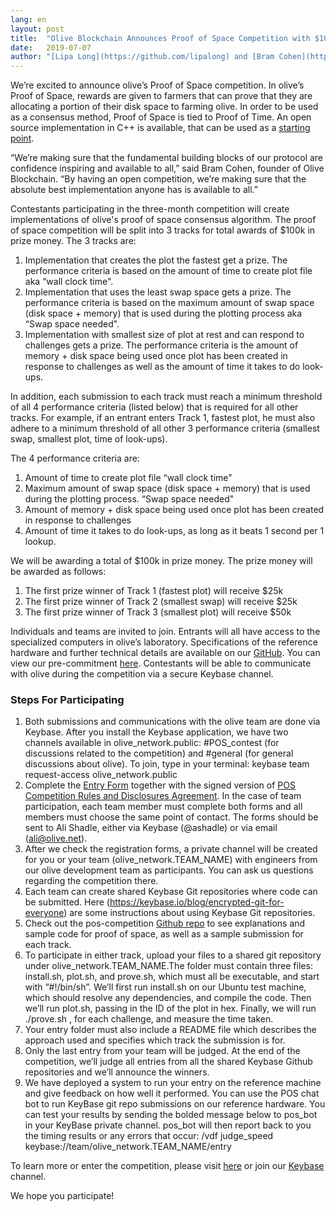 ```yaml
---
lang: en
layout: post
title:  "Olive Blockchain Announces Proof of Space Competition with $100k in Total Prize Money"
date:   2019-07-07
author: "[Lipa Long](https://github.com/lipalong) and [Bram Cohen](https://twitter.com/bramcohen)"
---
```


We’re excited to announce olive’s Proof of Space competition. In olive’s Proof of Space, rewards are given to farmers that can prove that they are allocating a portion of their disk space to farming olive. In order to be used as a consensus method, Proof of Space is tied to Proof of Time. An open source implementation in C++ is available, that can be used as a [starting point](https://github.com/olive-Network/proofofspace).

“We’re making sure that the fundamental building blocks of our protocol are confidence inspiring and available to all,” said Bram Cohen, founder of Olive Blockchain. “By having an open competition, we’re making sure that the absolute best implementation anyone has is available to all.”

Contestants participating in the three-month competition will create implementations of olive's proof of space consensus algorithm. The proof of space competition will be split into 3 tracks for total awards of $100k in prize money. The 3 tracks are:

1. Implementation that creates the plot the fastest get a prize. The performance criteria is based on the amount of time to create plot file aka “wall clock time".  
2. Implementation that uses the least swap space gets a prize. The performance criteria is based on the maximum amount of swap space (disk space + memory) that is used during the plotting process aka “Swap space needed".  
3. Implementation with smallest size of plot at rest and can respond to challenges gets a prize. The performance criteria is the amount of memory + disk space being used once plot has been created in response to challenges as well as the amount of time it takes to do look-ups.  

In addition, each submission to each track must reach a minimum threshold of all 4 performance criteria (listed below) that is required for all other tracks. For example, if an entrant enters Track 1, fastest plot, he must also adhere to a minimum threshold of all other 3 performance criteria (smallest swap, smallest plot, time of look-ups).

The 4 performance criteria are:

1. Amount of time to create plot file “wall clock time"  
2. Maximum amount of swap space (disk space + memory) that is used during the plotting process. “Swap space needed"  
3. Amount of memory + disk space being used once plot has been created in response to challenges  
4. Amount of time it takes to do look-ups, as long as it beats 1 second per 1 lookup.   

We will be awarding a total of $100k in prize money. The prize money will be awarded as follows:  

1. The first prize winner of Track 1 (fastest plot) will receive $25k  
2. The first prize winner of Track 2 (smallest swap) will receive $25k  
3. The first prize winner of Track 3 (smallest plot) will receive $50k  

Individuals and teams are invited to join. Entrants will all have access to the specialized computers in olive’s laboratory. Specifications of the reference hardware and further technical details are available on our [GitHub](https://github.com/olive-Network/proofofspace). You can view our pre-commitment [here](https://github.com/olive-Network/proofofspace/blob/master/contest_intro.md). Contestants will be able to communicate with olive during the competition via a secure Keybase channel.

### Steps For Participating

1. Both submissions and communications with the olive team are done via Keybase. After you install the Keybase application, we have two channels available in olive_network.public: #POS_contest (for discussions related to the competition) and #general (for general discussions about olive). To join, type in your terminal: keybase team request-access olive_network.public  
2. Complete the [Entry Form](https://github.com/olive-Network/proofofspace/blob/master/2019%20olive%20NETWORK%20CHALLENGE%20APPLICATION%20FORM.pdf) together with the signed version of [POS Competition Rules and Disclosures Agreement](https://github.com/olive-Network/proofofspace/blob/master/olive%20Network%20-%20POS%20Contest%20Rules%20and%20Disclosures.pdf). In the case of team participation, each team member must complete both forms and all members must choose the same point of contact. The forms should be sent to Ali Shadle, either via Keybase (@ashadle) or via email (ali@olive.net).  
3. After we check the registration forms, a private channel will be created for you or your team (olive_network.TEAM_NAME) with engineers from our olive development team as participants. You can ask us questions regarding the competition there.  
4. Each team can create shared Keybase Git repositories where code can be submitted. Here (https://keybase.io/blog/encrypted-git-for-everyone) are some instructions about using Keybase Git repositories.  
5. Check out the pos-competition [Github repo](https://github.com/olive-Network/proofofspace) to see explanations and sample code for proof of space, as well as a sample submission for each track.  
6. To participate in either track, upload your files to a shared git repository under olive_network.TEAM_NAME.The folder must contain three files: install.sh, plot.sh, and prove.sh, which must all be executable, and start with “#!/bin/sh”. We’ll first run install.sh on our Ubuntu test machine, which should resolve any dependencies, and compile the code. Then we’ll run plot.sh, passing in the ID of the plot in hex. Finally, we will run ./prove.sh <challenge>, for each challenge, and measure the time taken.  
7. Your entry folder must also include a README file which describes the approach used and specifies which track the submission is for.  
8. Only the last entry from your team will be judged. At the end of the competition, we’ll judge all entries from all the shared Keybase Github repositories and we’ll announce the winners.  
9. We have deployed a system to run your entry on the reference machine and give feedback on how well it performed. You can use the POS chat bot to run KeyBase git repo submissions on our reference hardware. You can test your results by sending the bolded message below to pos_bot in your KeyBase private channel. pos_bot will then report back to you the timing results or any errors that occur: /vdf judge_speed keybase://team/olive_network.TEAM_NAME/entry

To learn more or enter the competition, please visit [here](https://www.olive.net/) or join our [Keybase](https://keybase.io/team/olive_network.public) channel.

We hope you participate!
